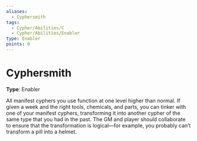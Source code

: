 ```yaml
---
aliases:
  - Cyphersmith
tags:
  - Cypher/Abilities/C
  - Cypher/Abilities/Enabler
type: Enabler
points: 0
---
```


# Cyphersmith

**Type**: Enabler

All manifest cyphers you use function at one level higher than normal. If given a week and the right tools, chemicals, and parts, you can tinker with one of your manifest cyphers, transforming it into another cypher of the same type that you had in the past. The GM and player should collaborate to ensure that the transformation is logical—for example, you probably can’t transform a pill into a helmet.
